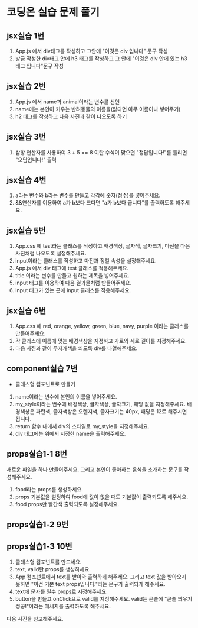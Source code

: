 # 코딩온 실습 문제 풀기

## jsx실습 1번

1.  App.js 에서 div태그를 작성하고 그안에 "이것은 div 입니다" 문구 작성
2.  방금 작성한 div태그 안에 h3 태그를 작성하고 그 안에 "이것은 div 안에 있는 h3 태그 입니다"문구 작성

## jsx실습 2번

1.  App.js 에서 name과 animal이라는 변수를 선언
2.  name에는 본인이 키우는 반려동물의 이름을(없다면 아무 이름이나 넣어주기)
3.  h2 태그를 작성하고 다음 사진과 같이 나오도록 하기

## jsx실습 3번

1.  삼항 연산자를 사용하여 3 + 5 == 8 이란 수식이 맞으면 "정답입니다!"를 틀리면 "오답입니다!" 출력

## jsx실습 4번

1.  a라는 변수와 b라는 변수를 만들고 각각에 숫자(정수)를 넣어주세요.
2.  &&연산자를 이용하여 a가 b보다 크다면 "a가 b보다 큽니다"를 출력하도록 해주세요.

## jsx실습 5번

1.  App.css 에 test라는 클래스를 작성하고 배경색상, 글자색, 글자크기, 마진을 다음 사진처럼 나오도록 설정해주세요.
2.  input이라는 클래스를 작성하고 마진과 정렬 속성을 설정해주세요.
3.  App.js 에서 div 태그에 test 클래스를 적용해주세요.
4.  title 이라는 변수를 만들고 원하는 제목을 넣어주세요.
5.  input 태그를 이용하여 다음 결과물처럼 만들어주세요.
6.  input 태그가 있는 곳에 input 클래스를 적용해주세요.

## jsx실습 6번

1. App.css 에 red, orange, yellow, green, blue, navy, purple 이라는 클래스를 만들어주세요.
2. 각 클래스에 이름에 맞는 배경색상을 지정하고 가로와 세로 길이를 지정해주세요.
3. 다음 사진과 같이 무지개색을 띄도록 div를 나열해주세요.

## component실습 7번

- 클래스형 컴포넌트로 만들기

1. name이라는 변수에 본인의 이름을 넣어주세요.
2. my_style이라는 변수에 배경색상, 글자색상, 글자크기, 패딩 값을 지정해주세요.
   배경색상은 파란색, 글자색상은 오렌지색, 글자크기는 40px, 패딩은 12로 해주시면 됩니다.
3. return 함수 내에서 div의 스타일로 my_style을 지정해주세요.
4. div 태그에는 위에서 지정한 name을 출력해주세요.

## props실습1-1 8번

새로운 파일을 하나 만들어주세요. 그리고 본인이 좋아하는 음식을 소개하는 문구를 작성해주세요.

1. food라는 props를 생성하세요.
2. props 기본값을 설정하여 food에 값이 없을 때도 기본값이 출력되도록 해주세요.
3. food props만 빨간색 출력되도록 설정해주세요.

## props실습1-2 9번

## props실습1-3 10번

1. 클래스형 컴포넌트를 만드세요.
2. text, valid란 props를 생성하세요.
3. App 컴포넌트에서 text를 받아와 출력하게 해주세요.
   그리고 text 값을 받아오지 못하면 "이건 기본 text props입니다."라는 문구가
   출력되게 해주세요.
4. text에 문자를 필수 props로 지정해주세요.
5. button을 만들고 onClick으로 valid를 지정해주세요.
   valid는 콘솔에 "콘솔 띄우기 성공!"이라는 메세지를 출력하도록 해주세요.

다음 사진을 참고해주세요.
